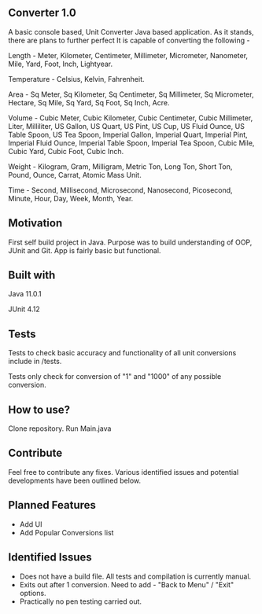 ## Converter 1.0
A basic console based, Unit Converter Java based application. As it stands, there are plans to further perfect 
It is capable of converting the following - 

Length - Meter, Kilometer, Centimeter, Millimeter, Micrometer, Nanometer, Mile, Yard, Foot, Inch, Lightyear.

Temperature - Celsius, Kelvin, Fahrenheit.

Area - Sq Meter, Sq Kilometer, Sq Centimeter, Sq Millimeter, Sq Micrometer, Hectare, Sq Mile, Sq Yard, Sq Foot, Sq Inch, Acre.

Volume - Cubic Meter, Cubic Kilometer, Cubic Centimeter, Cubic Millimeter, Liter, Milliliter, US Gallon, US Quart, US Pint, US Cup, 
         US Fluid Ounce, US Table Spoon, US Tea Spoon, Imperial Gallon, Imperial Quart, Imperial Pint, Imperial Fluid Ounce, 
         Imperial Table Spoon, Imperial Tea Spoon, Cubic Mile, Cubic Yard, Cubic Foot, Cubic Inch.

Weight - Kilogram, Gram, Milligram, Metric Ton, Long Ton, Short Ton, Pound, Ounce, Carrat, Atomic Mass Unit.

Time - Second, Millisecond, Microsecond, Nanosecond, Picosecond, Minute, Hour, Day, Week, Month, Year.


## Motivation
First self build project in Java. Purpose was to build understanding of OOP, JUnit and Git. App is fairly basic but functional.

## Built with
Java 11.0.1

JUnit 4.12

## Tests
Tests to check basic accuracy and functionality of all unit conversions include in /tests.

Tests only check for conversion of "1" and "1000" of any possible conversion.

## How to use?
Clone repository. 
Run Main.java

## Contribute
Feel free to contribute any fixes. Various identified issues and potential developments have been outlined below.

## Planned Features
- Add UI
- Add Popular Conversions list

## Identified Issues
- Does not have a build file. All tests and compilation is currently manual.
- Exits out after 1 conversion. Need to add - "Back to Menu" / "Exit" options.
- Practically no pen testing carried out.
